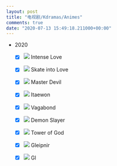 ```yaml
---
layout: post
title: "电视剧/Kdramas/Animes"
comments: true
date: "2020-07-13 15:49:18.211000+00:00"
---
```




* 2020
    * [x] ![][cn] Intense Love
    * [x] ![][cn] Skate into Love
    * [x] ![][cn] Master Devil 
    * [x] ![][kr] Itaewon
    * [x] ![][kr] Vagabond 
    * [x] ![][jp] Demon Slayer
    * [x] ![][jp] Tower of God
    * [x] ![][jp] Gleipnir
    * [x] ![][jp] Gl
    
    


[cn]: https://cdn1.iconfinder.com/data/icons/stripe-flag-set/23/CN.png
[kr]: https://cdn1.iconfinder.com/data/icons/stripe-flag-set/23/KR.png
[jp]: https://cdn1.iconfinder.com/data/icons/stripe-flag-set/23/JP.png
